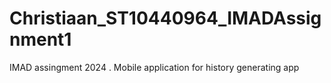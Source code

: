 # Christiaan_ST10440964_IMADAssignment1
IMAD assingment 2024 . Mobile application for history generating app 
